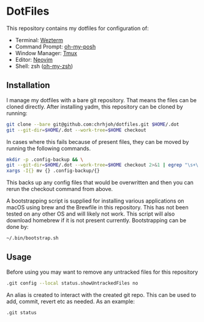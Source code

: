 # DotFiles

This repository contains my dotfiles for configuration of:

* Terminal: [Wezterm](https://github.com/wez/wezterm)
* Command Prompt: [oh-my-posh](https://ohmyposh.dev/docs)
* Window Manager: [Tmux](https://github.com/tmux/tmux)
* Editor: [Neovim](https://github.com/neovim/neovim)
* Shell: zsh ([oh-my-zsh](https://github.com/ohmyzsh/ohmyzsh))

## Installation 
I manage my dotfiles with a bare git repository. That means the files can be cloned directly.
After installing yadm, this repository can be cloned by running:
```sh
git clone --bare git@github.com:chrhjoh/dotfiles.git $HOME/.dot
git --git-dir=$HOME/.dot --work-tree=$HOME checkout
```
In cases where this fails because of present files, they can be moved by running the following commands.

```sh
mkdir -p .config-backup && \
git --git-dir=$HOME/.dot --work-tree=$HOME checkout 2>&1 | egrep "\s+\." | awk {'print $1'} | \
xargs -I{} mv {} .config-backup/{}
```
This backs up any config files that would be overwritten and then you can rerun the checkout command from above.

A bootstrapping script is supplied for installing various applications on macOS using brew and the Brewfile in this repository. This has not been tested on any other OS and will likely not work. This script will also download homebrew if it is not present currently.
Bootstrapping can be done by:

```sh
~/.bin/bootstrap.sh
```

## Usage
Before using you may want to remove any untracked files for this repository
```sh
.git config --local status.showUntrackedFiles no
```
An alias is created to interact with the created git repo. This can be used to add, commit, revert etc as needed.
As an example:
```sh
.git status
```
